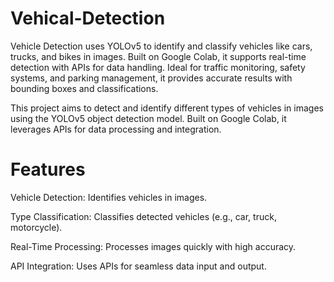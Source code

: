 # Vehical-Detection
Vehicle Detection uses YOLOv5 to identify and classify vehicles like cars, trucks, and bikes in images. Built on Google Colab, it supports real-time detection with APIs for data handling. Ideal for traffic monitoring, safety systems, and parking management, it provides accurate results with bounding boxes and classifications.

This project aims to detect and identify different types of vehicles in images using the YOLOv5 object detection model. Built on Google Colab, it leverages APIs for data processing and integration.

# Features
Vehicle Detection: Identifies vehicles in images.

Type Classification: Classifies detected vehicles (e.g., car, truck, motorcycle).

Real-Time Processing: Processes images quickly with high accuracy.

API Integration: Uses APIs for seamless data input and output.
